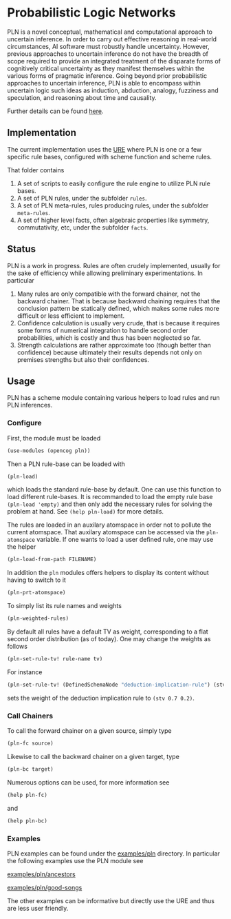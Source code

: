 # Probabilistic Logic Networks

PLN is a novel conceptual, mathematical and computational approach to uncertain
inference. In order to carry out effective reasoning in real-world
circumstances, AI software must robustly handle uncertainty. However, previous
approaches to uncertain inference do not have the breadth of scope required to
provide an integrated treatment of the disparate forms of cognitively critical
uncertainty as they manifest themselves within the various forms of pragmatic
inference. Going beyond prior probabilistic approaches to uncertain inference,
PLN is able to encompass within uncertain logic such ideas as induction,
abduction, analogy, fuzziness and speculation, and reasoning about time and
causality.

Further details can be found [here](http://wiki.opencog.org/wikihome/index.php/PLN).

## Implementation

The current implementation uses the
[URE](https://github.com/opencog/atomspace/tree/master/opencog/ure)
where PLN is one or a few specific rule bases, configured with scheme
function and scheme rules.

That folder contains

1. A set of scripts to easily configure the rule engine to utilize PLN
   rule bases.
2. A set of PLN rules, under the subfolder `rules`.
3. A set of PLN meta-rules, rules producing rules, under the subfolder
   `meta-rules`.
4. A set of higher level facts, often algebraic properties like
   symmetry, commutativity, etc, under the subfolder `facts`.

## Status

PLN is a work in progress. Rules are often crudely implemented,
usually for the sake of efficiency while allowing preliminary
experimentations. In particular

1. Many rules are only compatible with the forward chainer, not the
   backward chainer. That is because backward chaining requires that
   the conclusion pattern be statically defined, which makes some
   rules more difficult or less efficient to implement.
2. Confidence calculation is usually very crude, that is because it
   requires some forms of numerical integration to handle second order
   probabilities, which is costly and thus has been neglected so far.
3. Strength calculations are rather approximate too (though better
   than confidence) because ultimately their results depends not only
   on premises strengths but also their confidences.

## Usage

PLN has a scheme module containing various helpers to load rules and
run PLN inferences.

### Configure

First, the module must be loaded

```scheme
(use-modules (opencog pln))
```

Then a PLN rule-base can be loaded with

```scheme
(pln-load)
```

which loads the standard rule-base by default. One can use this
function to load different rule-bases. It is recommanded to load the
empty rule base `(pln-load 'empty)` and then only add the necessary
rules for solving the problem at hand. See `(help pln-load)` for more
details.

The rules are loaded in an auxilary atomspace in order not to pollute
the current atomspace.  That auxilary atomspace can be accessed via
the `pln-atomspace` variable.  If one wants to load a user defined
rule, one may use the helper

```scheme
(pln-load-from-path FILENAME)
```

In addition the `pln` modules offers helpers to display its content
without having to switch to it

```scheme
(pln-prt-atomspace)
```

To simply list its rule names and weights

```scheme
(pln-weighted-rules)
```

By default all rules have a default TV as weight, corresponding to a
flat second order distribution (as of today). One may change the
weights as follows

```scheme
(pln-set-rule-tv! rule-name tv)
```

For instance

```scheme
(pln-set-rule-tv! (DefinedSchemaNode "deduction-implication-rule") (stv 0.7 0.2))
```

sets the weight of the deduction implication rule to `(stv 0.7 0.2)`.

### Call Chainers

To call the forward chainer on a given source, simply type

```scheme
(pln-fc source)
```

Likewise to call the backward chainer on a given target, type

```scheme
(pln-bc target)
```

Numerous options can be used, for more information see

```scheme
(help pln-fc)
```

and

```scheme
(help pln-bc)
```

### Examples

PLN examples can be found under the [examples/pln](examples/pln)
directory. In particular the following examples use the PLN module see


[examples/pln/ancestors](examples/pln/ancestors)

[examples/pln/good-songs](examples/pln/good-songs)

The other examples can be informative but directly use the URE and
thus are less user friendly.
